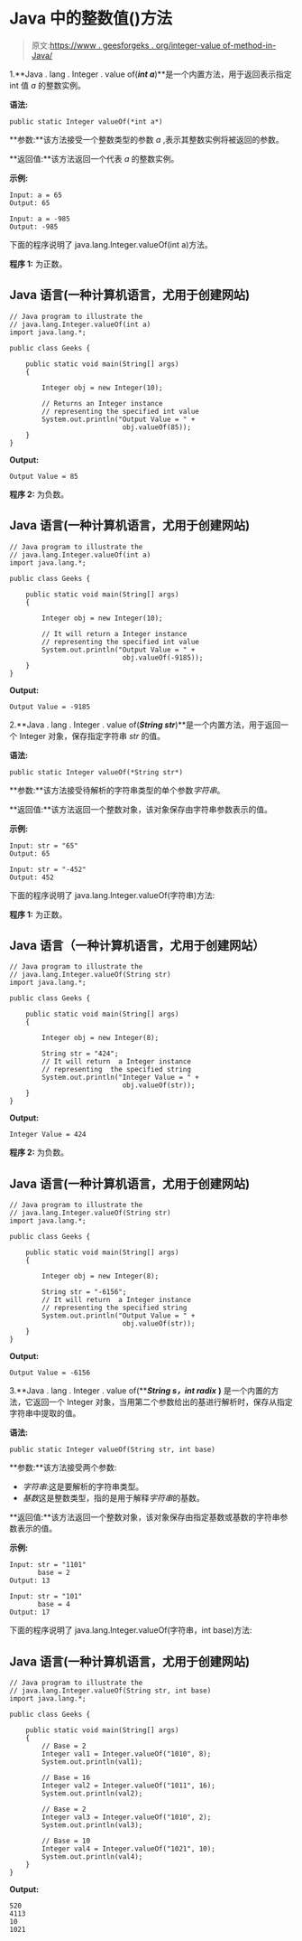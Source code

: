 # Java 中的整数值()方法

> 原文:[https://www . geesforgeks . org/integer-value of-method-in-Java/](https://www.geeksforgeeks.org/integer-valueof-method-in-java/)

1.**Java . lang . Integer . value of(*****int a*****)**是一个内置方法，用于返回表示指定 int 值 *a* 的整数实例。

**语法:**

```
public static Integer valueOf(*int a*)
```

**参数:**该方法接受一个整数类型的参数 *a* ,表示其整数实例将被返回的参数。

**返回值:**该方法返回一个代表 *a* 的整数实例。

**示例:**

```
Input: a = 65
Output: 65

Input: a = -985
Output: -985
```

下面的程序说明了 java.lang.Integer.valueOf(int a)方法。

**程序 1:** 为正数。

## Java 语言(一种计算机语言，尤用于创建网站)

```
// Java program to illustrate the
// java.lang.Integer.valueOf(int a)
import java.lang.*;

public class Geeks {

    public static void main(String[] args)
    {

        Integer obj = new Integer(10);

        // Returns an Integer instance  
        // representing the specified int value
        System.out.println("Output Value = " + 
                            obj.valueOf(85));
    }
}
```

**Output:**

```
Output Value = 85
```

**程序 2:** 为负数。

## Java 语言(一种计算机语言，尤用于创建网站)

```
// Java program to illustrate the
// java.lang.Integer.valueOf(int a)
import java.lang.*;

public class Geeks {

    public static void main(String[] args)
    {

        Integer obj = new Integer(10);

        // It will return a Integer instance 
        // representing the specified int value
        System.out.println("Output Value = " + 
                            obj.valueOf(-9185));
    }
}
```

**Output:**

```
Output Value = -9185
```

2.**Java . lang . Integer . value of(*****String str*****)**是一个内置方法，用于返回一个 Integer 对象，保存指定字符串 *str* 的值。

**语法:**

```
public static Integer valueOf(*String str*)
```

**参数:**该方法接受待解析的字符串类型的单个参数*字符串*。

**返回值:**该方法返回一个整数对象，该对象保存由字符串参数表示的值。

**示例:**

```
Input: str = "65"
Output: 65

Input: str = "-452"
Output: 452
```

下面的程序说明了 java.lang.Integer.valueOf(字符串)方法:

**程序 1:** 为正数。

## Java 语言（一种计算机语言，尤用于创建网站）

```
// Java program to illustrate the
// java.lang.Integer.valueOf(String str)
import java.lang.*;

public class Geeks {

    public static void main(String[] args)
    {

        Integer obj = new Integer(8);

        String str = "424";
        // It will return  a Integer instance
        // representing  the specified string
        System.out.println("Integer Value = " + 
                            obj.valueOf(str));
    }
}
```

**Output:**

```
Integer Value = 424
```

**程序 2:** 为负数。

## Java 语言(一种计算机语言，尤用于创建网站)

```
// Java program to illustrate the
// java.lang.Integer.valueOf(String str)
import java.lang.*;

public class Geeks {

    public static void main(String[] args)
    {

        Integer obj = new Integer(8);

        String str = "-6156";
        // It will return  a Integer instance
        // representing the specified string
        System.out.println("Output Value = " + 
                            obj.valueOf(str));
    }
}
```

**Output:**

```
Output Value = -6156
```

3.**Java . lang . Integer . value of(*****String s，int radix*** **)** 是一个内置的方法，它返回一个 Integer 对象，当用第二个参数给出的基进行解析时，保存从指定字符串中提取的值。

**语法:**

```
public static Integer valueOf(String str, int base)
```

**参数:**该方法接受两个参数:

*   *字符串*:这是要解析的字符串类型。
*   *基数*这是整数类型，指的是用于解释*字符串*的基数。

**返回值:**该方法返回一个整数对象，该对象保存由指定基数或基数的字符串参数表示的值。

**示例:**

```
Input: str = "1101"
       base = 2
Output: 13

Input: str = "101"
       base = 4
Output: 17
```

下面的程序说明了 java.lang.Integer.valueOf(字符串，int base)方法:

## Java 语言(一种计算机语言，尤用于创建网站)

```
// Java program to illustrate the
// java.lang.Integer.valueOf(String str, int base)
import java.lang.*;

public class Geeks {

    public static void main(String[] args)
    {
        // Base = 2
        Integer val1 = Integer.valueOf("1010", 8);
        System.out.println(val1);

        // Base = 16
        Integer val2 = Integer.valueOf("1011", 16);
        System.out.println(val2);

        // Base = 2
        Integer val3 = Integer.valueOf("1010", 2);
        System.out.println(val3);

        // Base = 10
        Integer val4 = Integer.valueOf("1021", 10);
        System.out.println(val4);
    }
}
```

**Output:**

```
520
4113
10
1021
```